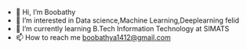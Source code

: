 - 👋 Hi, I’m Boobathy
- 👀 I’m interested in Data science,Machine Learning,Deeplearning felid
- 🌱 I’m currently learning B.Tech Information Technology at SIMATS
- 📫 How to reach me boobathya1412@gmail.com

<!---
Boobathy14/Boobathy14 is a ✨ special ✨ repository because its `README.md` (this file) appears on your GitHub profile.
You can click the Preview link to take a look at your changes.
--->
